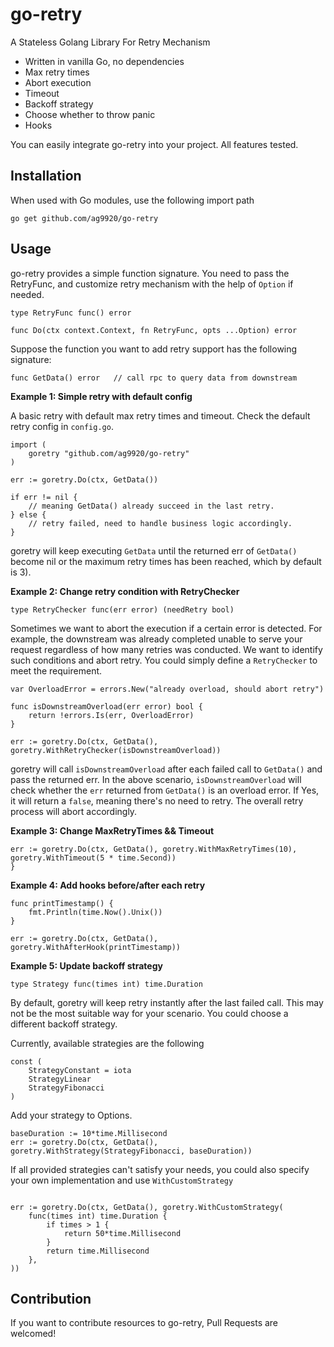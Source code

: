 # go-retry

A Stateless Golang Library For Retry Mechanism

- Written in vanilla Go, no dependencies
- Max retry times
- Abort execution
- Timeout
- Backoff strategy
- Choose whether to throw panic
- Hooks

You can easily integrate go-retry into your project. All features tested.

## Installation

When used with Go modules, use the following import path

`go get github.com/ag9920/go-retry`


## Usage

go-retry provides a simple function signature. You need to pass the RetryFunc, and customize retry mechanism with the help of `Option` if needed.

`type RetryFunc func() error`

`func Do(ctx context.Context, fn RetryFunc, opts ...Option) error`

Suppose the function you want to add retry support has the following signature:

```
func GetData() error   // call rpc to query data from downstream
```


**Example 1: Simple retry with default config**

A basic retry with default max retry times and timeout. Check the default retry config in `config.go`. 

```
import (
    goretry "github.com/ag9920/go-retry"
)

err := goretry.Do(ctx, GetData())

if err != nil {
    // meaning GetData() already succeed in the last retry.
} else {
    // retry failed, need to handle business logic accordingly.
}

```

goretry will keep executing `GetData` until the returned err of `GetData()` become nil or the maximum retry times has been reached, which by default is 3).


**Example 2: Change retry condition with RetryChecker**

`type RetryChecker func(err error) (needRetry bool)`

Sometimes we want to abort the execution if a certain error is detected. For example, the downstream was already completed unable to serve your request regardless of how many retries was conducted. We want to identify such conditions and abort retry. You could simply define a `RetryChecker` to meet the requirement.

```
var OverloadError = errors.New("already overload, should abort retry")

func isDownstreamOverload(err error) bool {
    return !errors.Is(err, OverloadError)
}

err := goretry.Do(ctx, GetData(), goretry.WithRetryChecker(isDownstreamOverload))

```

goretry will call `isDownstreamOverload` after each failed call to `GetData()` and pass the returned err. In the above scenario, `isDownstreamOverload` will check whether the `err` returned from `GetData()` is an overload error. If Yes, it will return a `false`, meaning there's no need to retry. The overall retry process will abort accordingly.


**Example 3: Change MaxRetryTimes && Timeout**

```
err := goretry.Do(ctx, GetData(), goretry.WithMaxRetryTimes(10), goretry.WithTimeout(5 * time.Second))
}
```


**Example 4: Add hooks before/after each retry**

```
func printTimestamp() {
    fmt.Println(time.Now().Unix())
}

err := goretry.Do(ctx, GetData(), goretry.WithAfterHook(printTimestamp))

```

**Example 5: Update backoff strategy**

`type Strategy func(times int) time.Duration`

By default, goretry will keep retry instantly after the last failed call. This may not be the most suitable way for your scenario. You could choose a different backoff strategy.

Currently, available strategies are the following

```
const (
	StrategyConstant = iota
	StrategyLinear   
	StrategyFibonacci
)
```

Add your strategy to Options. 

```
baseDuration := 10*time.Millisecond
err := goretry.Do(ctx, GetData(), goretry.WithStrategy(StrategyFibonacci, baseDuration))
```

If all provided strategies can't satisfy your needs, you could also specify your own implementation and use `WithCustomStrategy`

```

err := goretry.Do(ctx, GetData(), goretry.WithCustomStrategy(
    func(times int) time.Duration {
		if times > 1 {
            return 50*time.Millisecond
        }
        return time.Millisecond
	},
))

```

## Contribution

If you want to contribute resources to go-retry, Pull Requests are welcomed!